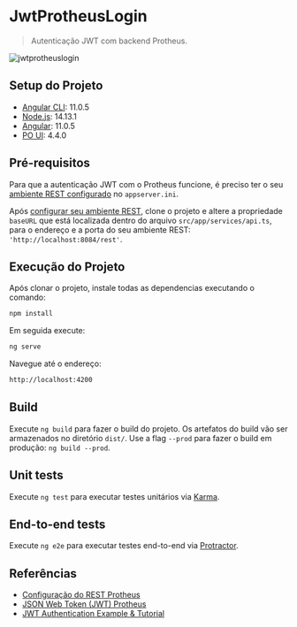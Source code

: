 # JwtProtheusLogin
> Autenticação JWT com backend Protheus.

![jwtprotheuslogin](https://user-images.githubusercontent.com/18331586/120038726-17eb3b80-bfda-11eb-808b-60d84fcffe11.gif)

## Setup do Projeto

* [Angular CLI](https://github.com/angular/angular-cli): 11.0.5
* [Node.js](https://github.com/nodejs/node): 14.13.1
* [Angular](https://github.com/angular/angular): 11.0.5
* [PO UI](https://github.com/po-ui/po-angular): 4.4.0

## Pré-requisitos

Para que a autenticação JWT com o Protheus funcione, é preciso ter o seu [ambiente REST configurado](https://tdn.totvs.com/pages/releaseview.action?pageId=519719292) no `appserver.ini`.

Após [configurar seu ambiente REST](https://tdn.totvs.com/pages/releaseview.action?pageId=519719292), clone o projeto e altere a propriedade `baseURL` que está localizada dentro do arquivo `src/app/services/api.ts`, para o endereço e a porta do seu ambiente REST: `'http://localhost:8084/rest'`.

## Execução do Projeto

Após clonar o projeto, instale todas as dependencias executando o comando:

```sh
npm install
```

Em seguida execute:

```sh
ng serve
```

Navegue até o endereço:

```sh
http://localhost:4200
```

## Build

Execute `ng build` para fazer o build do projeto. Os artefatos do build vão ser armazenados no diretório `dist/`. Use a flag `--prod` para fazer o build em produção: `ng build --prod`.

## Unit tests

Execute `ng test` para executar testes unitários via [Karma](https://karma-runner.github.io).

## End-to-end tests

Execute `ng e2e` para executar testes end-to-end via [Protractor](http://www.protractortest.org/).

## Referências

* [Configuração do REST Protheus](https://tdn.totvs.com/pages/releaseview.action?pageId=519719292)
* [JSON Web Token (JWT) Protheus](https://centraldeatendimento.totvs.com/hc/pt-br/articles/360044840733-MP-ADVPL-JSON-Web-Token-JWT-)
* [JWT Authentication Example & Tutorial](https://jasonwatmore.com/post/2019/06/22/angular-8-jwt-authentication-example-tutorial)
